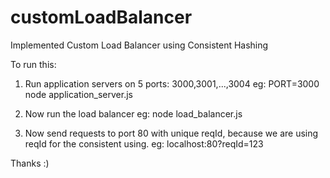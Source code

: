 # customLoadBalancer

Implemented Custom Load Balancer using Consistent Hashing

To run this:

1. Run application servers on 5 ports: 3000,3001,...,3004
eg: PORT=3000 node application_server.js

2. Now run the load balancer
eg: node load_balancer.js

3. Now send requests to port 80 with unique reqId, because we are using reqId for the consistent using.
eg: localhost:80?reqId=123

Thanks :)
